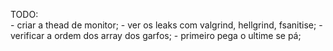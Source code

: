 
TODO:	
	- criar a thead de monitor;
	- ver os leaks com valgrind, hellgrind, fsanitise;
	- verificar a ordem dos array dos garfos;
	- primeiro pega o ultime se pá;
